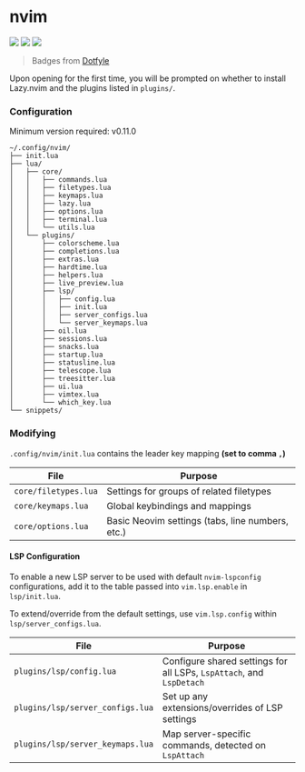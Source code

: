 # nvim

<a href="https://dotfyle.com/sneha-afk/dotfiles-dot-config-nvim"><img src="https://dotfyle.com/sneha-afk/dotfiles-dot-config-nvim/badges/plugins?style=flat-square" /></a>
<a href="https://dotfyle.com/sneha-afk/dotfiles-dot-config-nvim"><img src="https://dotfyle.com/sneha-afk/dotfiles-dot-config-nvim/badges/leaderkey?style=flat-square" /></a>
<a href="https://dotfyle.com/sneha-afk/dotfiles-dot-config-nvim"><img src="https://dotfyle.com/sneha-afk/dotfiles-dot-config-nvim/badges/plugin-manager?style=flat-square" /></a>

> Badges from [Dotfyle](https://dotfyle.com)

Upon opening for the first time, you will be prompted on whether to install Lazy.nvim and the plugins
listed in `plugins/`.

### Configuration

Minimum version required: v0.11.0

```
~/.config/nvim/
├── init.lua
├── lua/
│   ├── core/
│   │   ├── commands.lua
│   │   ├── filetypes.lua
│   │   ├── keymaps.lua
│   │   ├── lazy.lua
│   │   ├── options.lua
│   │   ├── terminal.lua
│   │   └── utils.lua
│   └── plugins/
│       ├── colorscheme.lua
│       ├── completions.lua
│       ├── extras.lua
│       ├── hardtime.lua
│       ├── helpers.lua
│       ├── live_preview.lua
│       ├── lsp/
│       │   ├── config.lua
│       │   ├── init.lua
│       │   ├── server_configs.lua
│       │   └── server_keymaps.lua
│       ├── oil.lua
│       ├── sessions.lua
│       ├── snacks.lua
│       ├── startup.lua
│       ├── statusline.lua
│       ├── telescope.lua
│       ├── treesitter.lua
│       ├── ui.lua
│       ├── vimtex.lua
│       └── which_key.lua
└── snippets/
```

### Modifying
`.config/nvim/init.lua` contains the leader key mapping **(set to comma `,`)**

| File | Purpose |
|------|---------|
| `core/filetypes.lua` | Settings for groups of related filetypes |
| `core/keymaps.lua`   | Global keybindings and mappings |
| `core/options.lua`   | Basic Neovim settings (tabs, line numbers, etc.) |


#### LSP Configuration
To enable a new LSP server to be used with default `nvim-lspconfig` configurations, add it to the table
passed into `vim.lsp.enable` in `lsp/init.lua`.

To extend/override from the default settings, use `vim.lsp.config` within `lsp/server_configs.lua`.

| File | Purpose |
|------|---------|
| `plugins/lsp/config.lua`  | Configure shared settings for all LSPs, `LspAttach`, and `LspDetach` |
| `plugins/lsp/server_configs.lua` | Set up any extensions/overrides of LSP settings |
| `plugins/lsp/server_keymaps.lua` | Map server-specific commands, detected on `LspAttach` |
